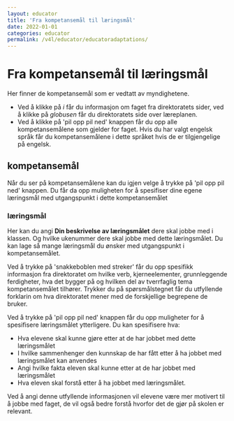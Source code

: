 ```yaml
---
layout: educator
title: 'Fra kompetansemål til læringsmål'
date: 2022-01-01
categories: educator
permalink: /v4l/educator/educatoradaptations/
---
```


# Fra kompetansemål til læringsmål

Her finner de kompetansemål som er vedtatt av myndighetene.

* Ved å klikke på *i* får du informasjon om faget fra direktoratets sider, ved å klikke på *globusen* får du direktoratets side over læreplanen.
* Ved å klikke på 'pil opp pil ned' knappen får du opp alle kompetansemålene som gjelder for faget. Hvis du har valgt engelsk språk får du kompetansemålene i dette språket hvis de er tilgjengelige på engelsk.

## kompetansemål

Når du ser på kompetansemålene kan du igjen velge å trykke på 'pil opp pil ned' knappen. Du får da opp muligheten for å spesifiser dine egene læringsmål med utgangspunkt i dette kompetansemålet


### læringsmål

Her kan du angi **Din beskrivelse av læringsmålet** dere skal jobbe med i klassen. Og hvilke ukenummer dere skal jobbe med dette læringsmålet.
Du kan lage så mange læringsmål du ønsker med utgangspunkt i kompetansemålet.

Ved å trykke på 'snakkeboblen med streker' får du opp spesifikk informasjon fra direktoratet om hvilke verb, kjerneelementer, grunnleggende ferdigheter, hva det bygger på og hvilken del av tverrfaglig tema kompetansemålet tilhører. Trykker du på spørsmålstegnet får du utfyllende forklarin om hva direktoratet mener med de forskjellige begrepene de bruker.

Ved å trykke på 'pil opp pil ned' knappen får du opp muligheter for å spesifisere læringsmålet ytterligere.
Du kan spesifisere hva: 
* Hva elevene skal kunne gjøre etter at de har jobbet med dette læringsmålet
* I hvilke sammenhenger den kunnskap de har fått etter å ha jobbet med læringsmålet kan anvendes
* Angi hvilke fakta eleven skal kunne etter at de har jobbet med læringsmålet
* Hva eleven skal forstå etter å ha jobbet med læringsmålet.

Ved å angi denne utfyllende informasjonen vil elevene være mer motivert til å jobbe med faget, de vil også bedre forstå hvorfor det de gjør på skolen er relevant.